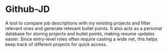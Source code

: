 # Github-JD
A tool to compare job descriptions with my existing projects and filter relevant ones and generate relevant bullet points. It also acts as a personal database for storing projects and bullet points, making resume updates easier. Since entry-level roles often require casting a wide net, this helps keep track of different projects for quick access.
